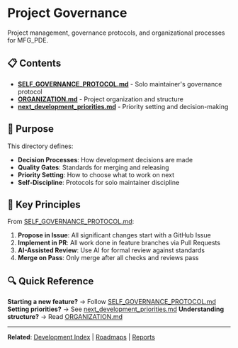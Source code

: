 # Project Governance

Project management, governance protocols, and organizational processes for MFG_PDE.

## 📋 Contents

- [**SELF_GOVERNANCE_PROTOCOL.md**](SELF_GOVERNANCE_PROTOCOL.md) - Solo maintainer's governance protocol
- [**ORGANIZATION.md**](ORGANIZATION.md) - Project organization and structure
- [**next_development_priorities.md**](next_development_priorities.md) - Priority setting and decision-making

## 🎯 Purpose

This directory defines:
- **Decision Processes**: How development decisions are made
- **Quality Gates**: Standards for merging and releasing
- **Priority Setting**: How to choose what to work on next
- **Self-Discipline**: Protocols for solo maintainer discipline

## 📜 Key Principles

From [SELF_GOVERNANCE_PROTOCOL.md](SELF_GOVERNANCE_PROTOCOL.md):

1. **Propose in Issue**: All significant changes start with a GitHub Issue
2. **Implement in PR**: All work done in feature branches via Pull Requests
3. **AI-Assisted Review**: Use AI for formal review against standards
4. **Merge on Pass**: Only merge after all checks and reviews pass

## 🔍 Quick Reference

**Starting a new feature?** → Follow [SELF_GOVERNANCE_PROTOCOL.md](SELF_GOVERNANCE_PROTOCOL.md)
**Setting priorities?** → See [next_development_priorities.md](next_development_priorities.md)
**Understanding structure?** → Read [ORGANIZATION.md](ORGANIZATION.md)

---

**Related**: [Development Index](../README.md) | [Roadmaps](../roadmaps/) | [Reports](../reports/)
